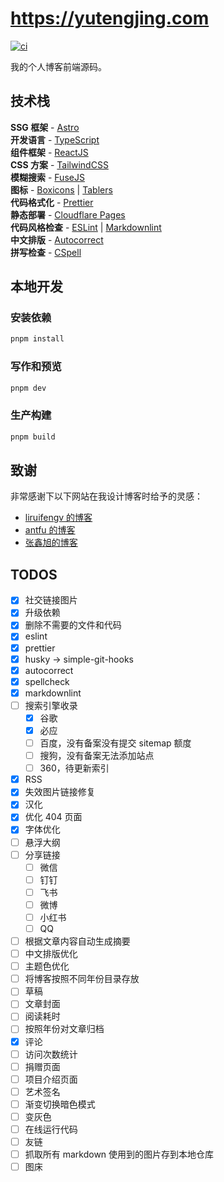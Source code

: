 # <https://yutengjing.com>

[![ci](https://github.com/tjx666/astro-blog/actions/workflows/ci.yml/badge.svg)](https://github.com/tjx666/astro-blog/actions/workflows/ci.yml)

我的个人博客前端源码。

## 技术栈

**SSG 框架** - [Astro](https://astro.build/)  
**开发语言** - [TypeScript](https://www.typescriptlang.org/)  
**组件框架** - [ReactJS](https://reactjs.org/)  
**CSS 方案** - [TailwindCSS](https://tailwindcss.com/)  
**模糊搜索** - [FuseJS](https://fusejs.io/)  
**图标** - [Boxicons](https://boxicons.com/) | [Tablers](https://tabler-icons.io/)  
**代码格式化** - [Prettier](https://prettier.io/)  
**静态部署** - [Cloudflare Pages](https://pages.cloudflare.com/)  
**代码风格检查** - [ESLint](https://eslint.org) | [Markdownlint](https://github.com/DavidAnson/markdownlint)  
**中文排版** - [Autocorrect](https://github.com/huacnlee/autocorrect)  
**拼写检查** - [CSpell](https://cspell.org/)

## 本地开发

### 安装依赖

```bash
pnpm install
```

### 写作和预览

```bash
pnpm dev
```

### 生产构建

```bash
pnpm build
```

## 致谢

非常感谢下以下网站在我设计博客时给予的灵感：

- [liruifengv 的博客](https://liruifengv.com/)
- [antfu 的博客](https://antfu.me/)
- [张鑫旭的博客](https://www.zhangxinxu.com/)

## TODOS

- [x] 社交链接图片
- [x] 升级依赖
- [x] 删除不需要的文件和代码
- [x] eslint
- [x] prettier
- [x] husky -> simple-git-hooks
- [x] autocorrect
- [x] spellcheck
- [x] markdownlint
- [ ] 搜索引擎收录
  - [x] 谷歌
  - [x] 必应
  - [ ] 百度，没有备案没有提交 sitemap 额度
  - [ ] 搜狗，没有备案无法添加站点
  - [ ] 360，待更新索引
- [x] RSS
- [x] 失效图片链接修复
- [x] 汉化
- [x] 优化 404 页面
- [x] 字体优化
- [ ] 悬浮大纲
- [ ] 分享链接
  - [ ] 微信
  - [ ] 钉钉
  - [ ] 飞书
  - [ ] 微博
  - [ ] 小红书
  - [ ] QQ
- [ ] 根据文章内容自动生成摘要
- [ ] 中文排版优化
- [ ] 主题色优化
- [ ] 将博客按照不同年份目录存放
- [ ] 草稿
- [ ] 文章封面
- [ ] 阅读耗时
- [ ] 按照年份对文章归档
- [x] 评论
- [ ] 访问次数统计
- [ ] 捐赠页面
- [ ] 项目介绍页面
- [ ] 艺术签名
- [ ] 渐变切换暗色模式
- [ ] 变灰色
- [ ] 在线运行代码
- [ ] 友链
- [ ] 抓取所有 markdown 使用到的图片存到本地仓库
- [ ] 图床
